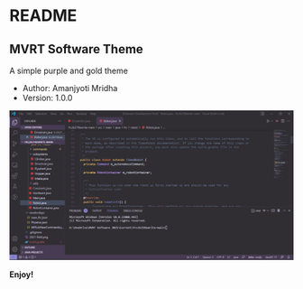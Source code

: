 # README
## MVRT Software Theme
A simple purple and gold theme

* Author: Amanjyoti Mridha
* Version: 1.0.0

![example image](https://github.com/QuackingBob/MVRT-Software-Theme/blob/main/images/ExampleImage.png?raw=true)

**Enjoy!**
